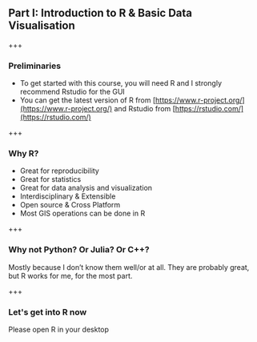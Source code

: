 ## Part I: Introduction to R & Basic Data Visualisation

+++
### Preliminaries
- To get started with this course, you will need R and I strongly recommend Rstudio for the GUI
- You can get the latest version of R from [https://www.r-project.org/](https://www.r-project.org/) and Rstudio from [https://rstudio.com/](https://rstudio.com/)

+++
### Why R?
- Great for reproducibility
- Great for statistics
- Great for data analysis and visualization
- Interdisciplinary & Extensible
- Open source & Cross Platform
- Most GIS operations can be done in R

+++
### Why not Python? Or Julia? Or C++?
Mostly because I don’t know them well/or at all. They are probably great, but R works for me, for the most part.

+++
### Let's get into R now
Please open R in your desktop

